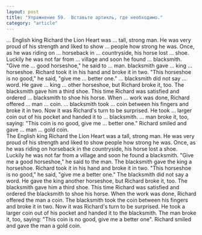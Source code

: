```yaml
---
layout: post
title: "Упражнение 59.  Вставьте артикль, где необходимо."
category: "article"
---
```

<section class="question">
... English king Richard the Lion Heart was ... tall, strong man. He was very proud of his strength and liked to show ... people how strong he was. Once, as he was riding on ... horseback in ... countryside, his horse lost ... shoe. Luckily he was not far from ... village and soon he found ... blacksmith. "Give me ... good horseshoe," he said to ... man. blacksmith gave ... king ... horseshoe. Richard took it in his hand and broke it in two. "This horseshoe is no good," he said, "give me ... better one." ... blacksmith did not say ... word. He gave ... king ... other horseshoe, but Richard broke it, too. The blacksmith gave him a third shoe. This time Richard was satisfied and ordered ... blacksmith to shoe his horse. When ... work was done, Richard offered ... man ... coin. ... blacksmith took ... coin between his fingers and broke it in two. Now it was Richard's turn to be surprised. He took ... larger coin out of his pocket and handed it to ... blacksmith. ... man broke it, too, saying: "This coin is no good, give me ... better one." Richard smiled and gave ... man ... gold coin.
</section>

<section class="answer">
The English king Richard the Lion Heart was a tall, strong man. He was very proud of his strength and liked to show people how strong he was. Once, as he was riding on horseback in the countryside, his horse lost a shoe. Luckily he was not far from a village and soon he found a blacksmith. "Give me a good horseshoe," he said to the man. The blacksmith gave the king a horseshoe. Richard took it in his hand and broke it in two. "This horseshoe is no good," he said, "give me a better one." The blacksmith did not say a word. He gave the king another horseshoe, but Richard broke it, too. The blacksmith gave him a third shoe. This time Richard was satisfied and ordered the blacksmith to shoe his horse. When the work was done, Richard offered the man a coin. The blacksmith took the coin between his fingers and broke it in two. Now it was Richard's turn to be surprised. He took a larger coin out of his pocket and handed it to the blacksmith. The man broke it, too, saying: "This coin is no good, give me a better one". Richard smiled and gave the man a gold coin.
</section>